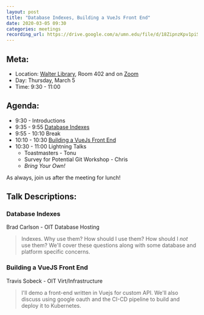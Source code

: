 ```yaml
---
layout: post
title: "Database Indexes, Building a VueJs Front End"
date: 2020-03-05 09:30
categories: meetings
recording_url: https://drive.google.com/a/umn.edu/file/d/18ZipnzKpv1piSQ3ALKRi255aI-6A2YQ4/view?usp=sharing
---
```


## Meta:

- Location: [Walter Library](http://campusmaps.umn.edu/walter-library), Room 402 and on [Zoom](https://z.umn.edu/cpmstream)
- Day: Thursday, March 5
- Time: 9:30 - 11:00

## Agenda:

- 9:30 - Introductions
- 9:35 - 9:55 [Database Indexes](#database-indexes)
- 9:55 - 10:10 Break
- 10:10 - 10:30 [Building a VueJs Front End](#building-a-vuejs-front-end)
- 10:30 - 11:00 Lightning Talks
  - Toastmasters - Tonu
  - Survey for Potential Git Workshop - Chris
  - _Bring Your Own!_

As always, join us after the meeting for lunch!

## Talk Descriptions:

### Database Indexes
Brad Carlson - OIT Database Hosting

> Indexes. Why use them? How should I use them? How should I _not_ use them? We'll cover these questions along with some database and platform specific concerns.

### Building a VueJS Front End
Travis Sobeck - OIT Virt/Infrastructure

> I'll demo a front-end written in Vuejs for custom API. We'll also discuss using google oauth and the CI-CD pipeline to build and deploy it to Kubernetes.



